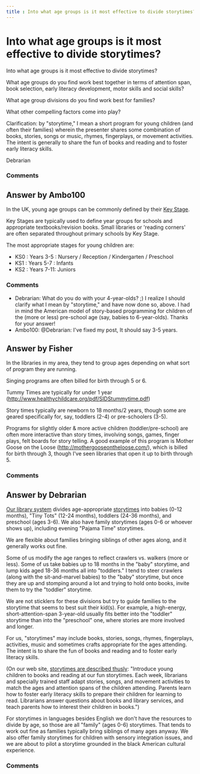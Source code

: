 ```yaml
---
title : Into what age groups is it most effective to divide storytimes?
---
```

Into what age groups is it most effective to divide storytimes?
=====================
Into what age groups is it most effective to divide storytimes?

What age groups do you find work best together in terms of attention
span, book selection, early literacy development, motor skills and
social skills?

What age group divisions do you find work best for families?

What other compelling factors come into play?

Clarification: by "storytime," I mean a short program for young children
(and often their families) wherein the presenter shares some combination
of books, stories, songs or music, rhymes, fingerplays, or movement
activities. The intent is generally to share the fun of books and
reading and to foster early literacy skills.

Debrarian

### Comments ###


Answer by Ambo100
----------------
In the UK, young age groups can be commonly defined by their [Key
Stage](http://en.wikipedia.org/wiki/Key_Stage).

Key Stages are typically used to define year groups for schools and
appropriate textbooks/revision books. Small libraries or 'reading
corners' are often separated throughout primary schools by Key Stage.

The most appropriate stages for young children are:

-   KS0 : Years 3-5 : Nursery / Reception / Kindergarten / Preschool
-   KS1 : Years 5-7 : Infants
-   KS2 : Years 7-11: Juniors


### Comments ###
* Debrarian: What do you do with your 4-year-olds? ;) I realize I should clarify what
I mean by "storytime," and have now done so, above. I had in mind the
American model of story-based programming for children of the (more or
less) pre-school age (say, babies to 6-year-olds). Thanks for your
answer!
* Ambo100: @Debrarian: I've fixed my post, It should say 3-5 years.

Answer by Fisher
----------------
In the libraries in my area, they tend to group ages depending on what
sort of program they are running.

Singing programs are often billed for birth through 5 or 6.

Tummy Times are typically for under 1 year
(http://www.healthychildcare.org/pdf/SIDStummytime.pdf)

Story times typically are newborn to 18 months/2 years, though some are
geared specifically for, say, toddlers (2-4) or pre-schoolers (3-5).

Programs for slightly older & more active children (toddler/pre-school)
are often more interactive than story times, involving songs, games,
finger plays, felt boards for story telling. A good example of this
program is Mother Goose on the Loose
(http://mothergooseontheloose.com/), which is billed for birth through
3, though I've seen libraries that open it up to birth through 5.

### Comments ###

Answer by Debrarian
----------------
[Our library system](http://multcolib.org/) divides age-appropriate
[storytimes](http://multcolib.org/events/storytime.html) into babies
(0-12 months), "Tiny Tots" (12-24 months), toddlers (24-36 months), and
preschool (ages 3-6). We also have family storytimes (ages 0-6 or
whoever shows up), including evening "Pajama Time" storytimes.

We are flexible about families bringing siblings of other ages along,
and it generally works out fine.

Some of us modify the age ranges to reflect crawlers vs. walkers (more
or less). Some of us take babies up to 18 months in the "baby"
storytime, and lump kids aged 18-36 months all into "toddlers." I tend
to steer crawlers (along with the sit-and-marvel babies) to the "baby"
storytime, but once they are up and stomping around a lot and trying to
hold onto books, invite them to try the "toddler" storytime.

We are not sticklers for these divisions but try to guide families to
the storytime that seems to best suit their kid(s). For example, a
high-energy, short-attention-span 3-year-old usually fits better into
the "toddler" storytime than into the "preschool" one, where stories are
more involved and longer.

For us, "storytimes" may include books, stories, songs, rhymes,
fingerplays, activities, music and sometimes crafts appropriate for the
ages attending. The intent is to share the fun of books and reading and
to foster early literacy skills.

(On our web site, [storytimes are described
thusly](http://multcolib.org/events/storytime.html): "Introduce young
children to books and reading at our fun storytimes. Each week,
librarians and specially trained staff adapt stories, songs, and
movement activities to match the ages and attention spans of the
children attending. Parents learn how to foster early literacy skills to
prepare their children for learning to read. Librarians answer questions
about books and library services, and teach parents how to interest
their children in books.")

For storytimes in languages besides English we don't have the resources
to divide by age, so those are all "family" (ages 0-6) storytimes. That
tends to work out fine as families typically bring siblings of many ages
anyway. We also offer family storytimes for children with sensory
integration issues, and we are about to pilot a storytime grounded in
the black American cultural experience.

### Comments ###

